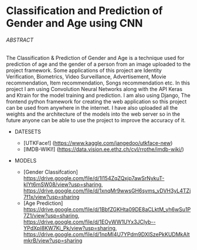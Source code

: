 # Classification and Prediction of Gender and Age using CNN

###### ABSTRACT

The Classification & Prediction of Gender and Age is a technique used for prediction of age and
the gender of a person from an image uploaded to the project framework. Some applications of
this project are Identity Verification, Biometrics, Video Surveillance, Advertisement, Movie
recommendation, Item recommendation, Songs recommendation etc. In this project I am using
Convolution Neural Networks along with the API Keras and Ktrain for the model training and
prediction. I am also using Django, The frontend python framework for creating the web
application so this project can be used from anywhere in the internet. I have also uploaded all the
weights and the architecture of the models into the web server so in the future anyone can be able
to use the project to improve the accuracy of it. 

* DATESETS
  * [UTKFace!] (https://www.kaggle.com/jangedoo/utkface-new)
  * [IMDB-WIKI!] (https://data.vision.ee.ethz.ch/cvl/rrothe/imdb-wiki/)

* MODELS
  * [Gender Classifcation] https://drive.google.com/file/d/1l154ZqZQxjp7awSrNykuT-kIYt6mSW08/view?usp=sharing, https://drive.google.com/file/d/1xnqMr9wwsGH6syms_vDVH3yL4TZj7f1x/view?usp=sharing
  * [Age Prediction] https://drive.google.com/file/d/1BbfZGKHta09DE8aCLktM_yh6wSu1P7Z1/view?usp=sharing, https://drive.google.com/file/d/1EOyWW1UYx3JClyb--YPdXpI8KW7Kj_Pk/view?usp=sharing, https://drive.google.com/file/d/1npMI4U7YPdm9DXISzePkKUDMkAltmkrB/view?usp=sharing

